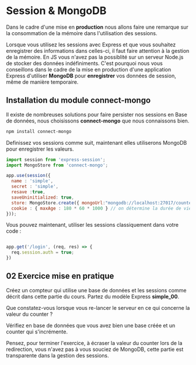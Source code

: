 # Session & MongoDB

Dans le cadre d'une mise en **production** nous allons faire une remarque sur la consommation de la mémoire dans l'utilisation des sessions.

Lorsque vous utilisez les sessions avec Express et que vous souhaitez enregistrer des informations dans celles-ci, il faut faire attention à la gestion de la mémoire. En JS vous n'avez pas la possiblité sur un serveur Node.js de stocker des données indéfiniments. C'est pourquoi nous vous conseillons dans le cadre de la mise en production d'une application Express d'utiliser **MongoDB** pour **enregistrer** vos données de session, même de manière temporaire.

## Installation du module connect-mongo

Il existe de nombreuses solutions pour faire persister nos sessions en Base de données, nous choisissons **connect-mongo** que nous connaissons bien.

```bash
npm install connect-mongo
```

Definissez vos sessions comme suit, maintenant elles utiliserons MongoDB pour enregistrer les valeurs.

```js
import session from 'express-session';
import MongoStore from 'connect-mongo';

app.use(session({
  name : 'simple',
  secret : 'simple',
  resave :true,
  saveUninitialized: true,
  store: MongoStore.create({ mongoUrl:"mongodb://localhost:27017/counter" }),
  cookie : { maxAge : 180 * 60 * 1000 } // on détermine la durée de vie de la session
}));
```

Vous pouvez maintenant, utiliser les sessions classiquement dans votre code :

```js

app.get('/login', (req, res) => {
  req.session.auth = true;
})
```

## 02 Exercice mise en pratique

Créez un compteur qui utilise une base de données et les sessions comme décrit dans cette partie du cours. Partez du modèle Express **simple_00**.

Que constatez-vous lorsque vous re-lancer le serveur en ce qui concerne la valeur du counter ?

Vérifiez en base de données que vous avez bien une base créée et un counter qui s'incrémente.

Pensez, pour terminer l'exercice, à écraser la valeur du counter lors de la redirection, vous n'avez pas à vous souciez de MongoDB, cette partie est transparente dans la gestion des sessions.
